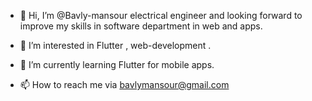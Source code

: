 - 👋 Hi, I’m @Bavly-mansour electrical engineer and looking forward to improve my skills in software department in web and apps.
- 👀 I’m interested in Flutter , web-development .
- 🌱 I’m currently learning Flutter for mobile apps.

- 📫 How to reach me via bavlymansour@gmail.com

<!---
Bavly-mansour/Bavly-mansour is a ✨ special ✨ repository because its `README.md` (this file) appears on your GitHub profile.
You can click the Preview link to take a look at your changes.
--->

